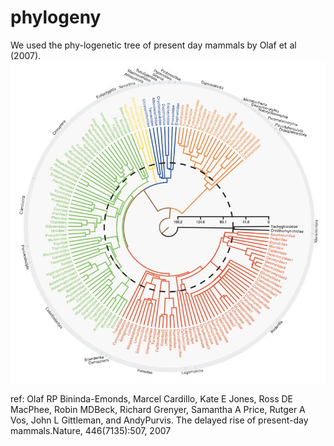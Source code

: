 # phylogeny 
We used the phy-logenetic tree of present day mammals by Olaf et al (2007). 
![](nature05634-f1.2.jpg)

ref: Olaf RP Bininda-Emonds, Marcel Cardillo, Kate E Jones, Ross DE MacPhee, Robin MDBeck,  Richard  Grenyer,  Samantha  A  Price,  Rutger  A  Vos,  John  L  Gittleman,  and  AndyPurvis. The delayed rise of present-day mammals.Nature, 446(7135):507, 2007
